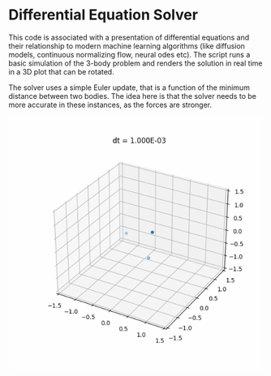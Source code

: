 # Differential Equation Solver

This code is associated with a presentation of differential equations and their relationship to modern machine learning algorithms (like diffusion models, continuous normalizing flow, neural odes etc). The script runs a basic simulation of the 3-body problem and renders the solution in real time in a 3D plot that can be rotated.

The solver uses a simple Euler update, that is a function of the minimum distance between two bodies. The idea here is that the solver needs to be more accurate in these instances, as the forces are stronger.

<p align="center">
	<img src="assets/nbody.gif" width=500>
</p>